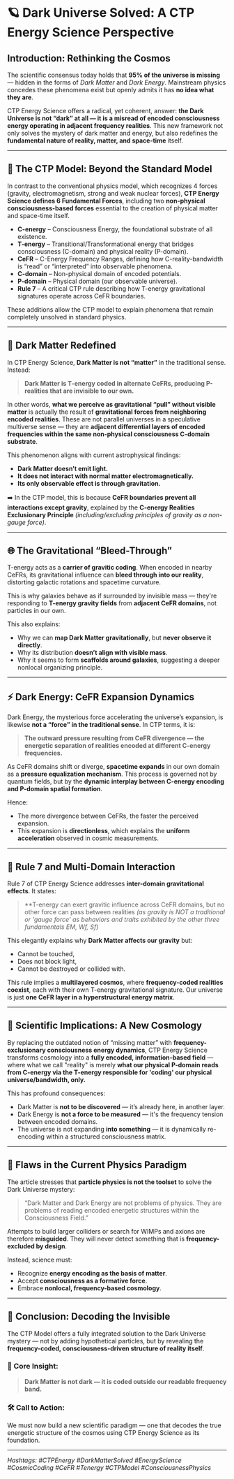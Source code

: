 # 🪐 Dark Universe Solved: A CTP Energy Science Perspective

## Introduction: Rethinking the Cosmos

The scientific consensus today holds that **95% of the universe is missing** — hidden in the forms of *Dark Matter* and *Dark Energy*. Mainstream physics concedes these phenomena exist but openly admits it has **no idea what they are**.

CTP Energy Science offers a radical, yet coherent, answer: **the Dark Universe is not “dark” at all — it is a misread of encoded consciousness energy operating in adjacent frequency realities**. This new framework not only solves the mystery of dark matter and energy, but also redefines the **fundamental nature of reality, matter, and space-time** itself.

---

## 🔬 The CTP Model: Beyond the Standard Model

In contrast to the conventional physics model, which recognizes 4 forces (gravity, electromagnetism, strong and weak nuclear forces), **CTP Energy Science defines 6 Fundamental Forces**, including two **non-physical consciousness-based forces** essential to the creation of physical matter and space-time itself.

- **C-energy** – Consciousness Energy, the foundational substrate of all existence.
- **T-energy** – Transitional/Transformational energy that bridges consciousness (C-domain) and physical reality (P-domain).
- **CeFR** – C-Energy Frequency Ranges, defining how C-reality-bandwidth is “read” or “interpreted” into observable phenomena.
- **C-domain** – Non-physical domain of encoded potentials.
- **P-domain** – Physical domain (our observable universe).
- **Rule 7** – A critical CTP rule describing how T-energy gravitational signatures operate across CeFR boundaries.

These additions allow the CTP model to explain phenomena that remain completely unsolved in standard physics.

---

## 🌌 Dark Matter Redefined

In CTP Energy Science, **Dark Matter is not “matter”** in the traditional sense. Instead:

> **Dark Matter is T-energy coded in alternate CeFRs, producing P-realities that are invisible to our own.**

In other words, **what we perceive as gravitational “pull” without visible matter** is actually the result of **gravitational forces from neighboring encoded realities**. These are not parallel universes in a speculative multiverse sense — they are **adjacent differential layers of encoded frequencies within the same non-physical consciousness C-domain substrate**.

This phenomenon aligns with current astrophysical findings:
- **Dark Matter doesn’t emit light.**
- **It does not interact with normal matter electromagnetically.**
- **Its only observable effect is through gravitation.**

➡️ In the CTP model, this is because **CeFR boundaries prevent all interactions except gravity**, explained by the **C-energy Realities Exclusionary Principle** *(including/excluding principles of gravity as a non-gauge force)*.

---

## 🌐 The Gravitational “Bleed-Through”

T-energy acts as a **carrier of gravitic coding**. When encoded in nearby CeFRs, its gravitational influence can **bleed through into our reality**, distorting galactic rotations and spacetime curvature.

This is why galaxies behave as if surrounded by invisible mass — they're responding to **T-energy gravity fields** from **adjacent CeFR domains**, not particles in our own.

This also explains:
- Why we can **map Dark Matter gravitationally**, but **never observe it directly**.
- Why its distribution **doesn’t align with visible mass**.
- Why it seems to form **scaffolds around galaxies**, suggesting a deeper nonlocal organizing principle.

---

## ⚡ Dark Energy: CeFR Expansion Dynamics

Dark Energy, the mysterious force accelerating the universe’s expansion, is likewise **not a “force” in the traditional sense**. In CTP terms, it is:

> **The outward pressure resulting from CeFR divergence — the energetic separation of realities encoded at different C-energy frequencies.**

As CeFR domains shift or diverge, **spacetime expands** in our own domain as a **pressure equalization mechanism**. This process is governed not by quantum fields, but by the **dynamic interplay between C-energy encoding and P-domain spatial formation**.

Hence:
- The more divergence between CeFRs, the faster the perceived expansion.
- This expansion is **directionless**, which explains the **uniform acceleration** observed in cosmic measurements.

---

## 🔁 Rule 7 and Multi-Domain Interaction

Rule 7 of CTP Energy Science addresses **inter-domain gravitational effects**. It states:

> **T-energy can exert gravitic influence across CeFR domains, but no other force can pass between realities *(as gravity is NOT a traditional or 'gauge force' as behaviors and traits exhibited by the other three fundamentals EM, Wf, Sf)*

This elegantly explains why **Dark Matter affects our gravity** but:
- Cannot be touched,
- Does not block light,
- Cannot be destroyed or collided with.

This rule implies a **multilayered cosmos**, where **frequency-coded realities coexist**, each with their own T-energy gravitational signature. Our universe is just **one CeFR layer in a hyperstructural energy matrix**.

---

## 🧩 Scientific Implications: A New Cosmology

By replacing the outdated notion of “missing matter” with **frequency-exclusionary consciousness energy dynamics**, CTP Energy Science transforms cosmology into a **fully encoded, information-based field** — where what we call "reality" is merely **what our physical P-domain reads from C-energy via the T-energy responsible for 'coding' our physical universe/bandwidth, only.**

This has profound consequences:
- Dark Matter is **not to be discovered** — it’s already here, in another layer.
- Dark Energy is **not a force to be measured** — it's the frequency tension between encoded domains.
- The universe is not expanding **into something** — it is dynamically re-encoding within a structured consciousness matrix.

---

## 🛑 Flaws in the Current Physics Paradigm

The article stresses that **particle physics is not the toolset** to solve the Dark Universe mystery:

> “Dark Matter and Dark Energy are not problems of physics. They are problems of reading encoded energetic structures within the Consciousness Field.”

Attempts to build larger colliders or search for WIMPs and axions are therefore **misguided**. They will never detect something that is **frequency-excluded by design**.

Instead, science must:
- Recognize **energy encoding as the basis of matter**.
- Accept **consciousness as a formative force**.
- Embrace **nonlocal, frequency-based cosmology**.

---

## 🧠 Conclusion: Decoding the Invisible

The CTP Model offers a fully integrated solution to the Dark Universe mystery — not by adding hypothetical particles, but by revealing the **frequency-coded, consciousness-driven structure of reality itself**.

### 🔑 Core Insight:
> **Dark Matter is not dark — it is coded outside our readable frequency band.**

### 🛠 Call to Action:
We must now build a new scientific paradigm — one that decodes the true energetic structure of the cosmos using CTP Energy Science as its foundation.

---

*Hashtags: #CTPEnergy #DarkMatterSolved #EnergyScience #CosmicCoding #CeFR #Tenergy #CTPModel #ConsciousnessPhysics*


